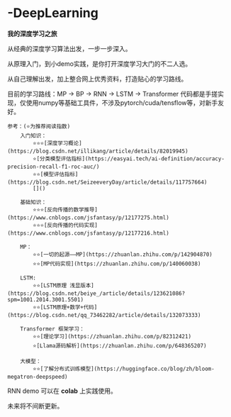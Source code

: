 # -DeepLearning
**我的深度学习之旅**

从经典的深度学习算法出发，一步一步深入。

从原理入门，到小demo实践，是你打开深度学习大门的不二人选。

从自己理解出发，加上整合网上优秀资料，打造贴心的学习路线。

目前的学习路线：MP -> BP -> RNN -> LSTM -> Transformer
代码都是手搓实现，仅使用numpy等基础工具件，不涉及pytorch/cuda/tensflow等，对新手友好。

    参考：(⭐为推荐阅读指数)
        入门知识：
            ⭐⭐⭐[深度学习概论](https://blog.csdn.net/illikang/article/details/82019945)
            ⭐[分类模型评估指标](https://easyai.tech/ai-definition/accuracy-precision-recall-f1-roc-auc/)
            ⭐⭐[模型评估指标](https://blog.csdn.net/SeizeeveryDay/article/details/117757664)
            []()

        基础知识：
            ⭐⭐⭐[反向传播的数学推导](https://www.cnblogs.com/jsfantasy/p/12177275.html)
            ⭐⭐⭐[反向传播的代码实现](https://www.cnblogs.com/jsfantasy/p/12177216.html)

        MP：
            ⭐⭐[一切的起源——MP](https://zhuanlan.zhihu.com/p/142904870)
            ⭐⭐[MP代码实现](https://zhuanlan.zhihu.com/p/140060038)

        LSTM:
            ⭐⭐[LSTM原理 浅显版本](https://blog.csdn.net/beiye_/article/details/123621086?spm=1001.2014.3001.5501)
            ⭐⭐[LSTM原理+数学+代码](https://blog.csdn.net/qq_73462282/article/details/132073333)

        Transformer 框架学习：
            ⭐⭐[理论学习](https://zhuanlan.zhihu.com/p/82312421)
            ⭐[Llama源码解析](https://zhuanlan.zhihu.com/p/648365207)
        
        大模型：
            ⭐⭐[了解分布式训练模型](https://huggingface.co/blog/zh/bloom-megatron-deepspeed)

RNN demo 可以在 **colab** 上实践使用。

未来将不间断更新。